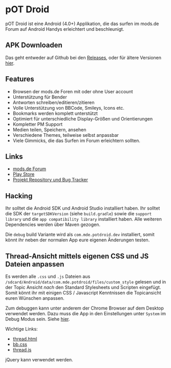 # pOT Droid

pOT Droid ist eine Android (4.0+) Applikation, die das surfen im mods.de Forum
auf Android Handys erleichtert und beschleunigt.

## APK Downloaden

Das geht entweder auf Github bei den [Releases](https://github.com/janoliver/pOT-Droid/releases), oder für ältere Versionen [hier](http://potdroid.oelerich.org/).

## Features

* Browsen der mods.de Foren mit oder ohne User account
* Unterstützung für Bender
* Antworten schreiben/editieren/zitieren
* Volle Unterstützung von BBCode, Smileys, Icons etc.
* Bookmarks werden komplett unterstützt
* Optimiert für unterschiedliche Display-Größen und Orientierungen
* Kompletter PM Support
* Medien teilen, Speichern, ansehen
* Verschiedene Themes, teilweise selbst anpassbar
* Viele Gimmicks, die das Surfen im Forum erleichtern sollten.

## Links

* [mods.de Forum](http://forum.mods.de/bb/)
* [Play Store](https://play.google.com/store/apps/details?id=com.mde.potdroid)
* [Projekt Repository und Bug Tracker](https://github.com/janoliver/pOT-Droid/)

## Hacking

Ihr solltet die Android SDK und Android Studio installiert haben. Ihr solltet die SDK der
`targetSDKVersion` (siehe `build.gradle`) sowie die `support library` und die `app compatibility
library` installiert haben. Alle weiteren Dependencies werden über Maven gezogen.

Die `debug` build Variante wird als `com.mde.potdroid.dev` installiert, somit könnt ihr neben der
normalen App eure eigenen Änderungen testen.

## Thread-Ansicht mittels eigenen CSS und JS Dateien anpassen

Es werden alle `.css` und `.js` Dateien aus `/sdcard/Android/data/com.mde.potdroid/files/custom_style`
gelesen und in der Topic Ansicht _nach_ den Standard Stylesheets und Scripten eingefügt. Somit
könnt ihr mit einigen CSS / Javascript Kenntnissen die Topicansicht euren Wünschen anpassen.

Zum debuggen kann unter anderem der Chrome Browser auf dem Desktop verwendet werden. Dazu muss die
App in den Einstellungen unter `System` im Debug Modus sein. Siehe
[hier](https://developers.google.com/web/tools/chrome-devtools/debug/remote-debugging/remote-debugging?hl=en).

Wichtige Links:

 * [thread.html](https://github.com/janoliver/pOT-Droid/blob/master/src/main/assets/thread.html)
 * [bb.css](https://github.com/janoliver/pOT-Droid/blob/master/src/main/assets/bb.css)
 * [thread.js](https://github.com/janoliver/pOT-Droid/blob/master/src/main/assets/thread.js)

jQuery kann verwendet werden.